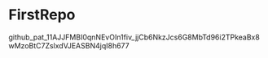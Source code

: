 # FirstRepo

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
